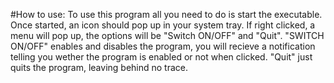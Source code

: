 #How to use:
To use this program all you need to do is start the executable. Once started, an icon should pop up in your system tray. If right clicked, a menu will pop up, the options will be "Switch ON/OFF" and "Quit". "SWITCH ON/OFF" enables and disables the program, you will recieve a notification telling you wether the program is enabled or not when clicked. "Quit" just quits the program, leaving behind no trace.
